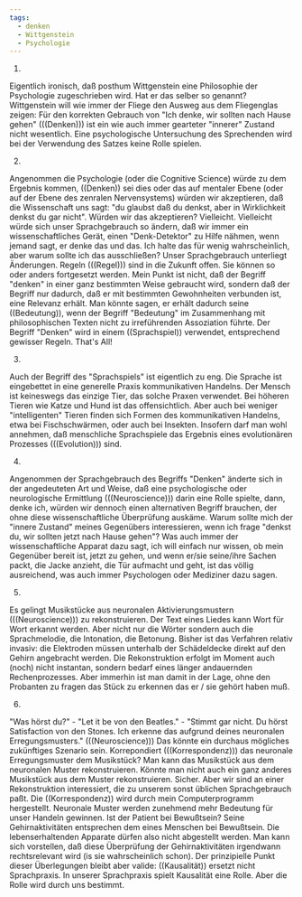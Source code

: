 ```yaml
---
tags:
  - denken
  - Wittgenstein
  - Psychologie
---
```


1.
Eigentlich ironisch, daß posthum Wittgenstein  eine Philosophie der Psychologie zugeschrieben wird. Hat er das selber so genannt? Wittgenstein will wie immer der Fliege den Ausweg aus dem Fliegenglas zeigen: Für den korrekten Gebrauch von "Ich denke, wir sollten nach Hause gehen" (((Denken))) ist ein wie auch immer gearteter "innerer" Zustand nicht wesentlich. Eine psychologische Untersuchung des Sprechenden wird bei der Verwendung des Satzes keine Rolle spielen.

2.
Angenommen die Psychologie (oder die Cognitive Science) würde zu dem Ergebnis kommen, ((Denken)) sei dies oder das auf mentaler Ebene (oder auf der Ebene des zenralen Nervensystems) würden wir akzeptieren, daß die Wissenschaft uns sagt: "du glaubst daß du denkst, aber in Wirklichkeit denkst du gar nicht". Würden wir das akzeptieren? Vielleicht. Vielleicht würde sich unser Sprachgebrauch so ändern, daß wir immer ein wissenschaftliches Gerät, einen "Denk-Detektor" zu Hilfe nähmen, wenn jemand sagt, er denke das und das. Ich halte das für wenig wahrscheinlich, aber warum sollte ich das ausschließen? Unser Sprachgebrauch unterliegt Änderungen. Regeln (((Regel))) sind in die Zukunft offen. Sie können so oder anders fortgesetzt werden. Mein Punkt ist nicht, daß der Begriff "denken" in einer ganz bestimmten Weise gebraucht wird, sondern daß der Begriff nur dadurch, daß er mit bestimmten Gewohnheiten verbunden ist, eine Relevanz erhält. Man könnte sagen, er erhält dadurch seine ((Bedeutung)), wenn der Begriff "Bedeutung" im Zusammenhang mit philosophischen Texten nicht zu irreführenden Assoziation führte. Der Begriff "Denken" wird in einem ((Sprachspiel)) verwendet, entsprechend gewisser Regeln. That's All!

3.
Auch der Begriff des "Sprachspiels" ist eigentlich zu eng. Die Sprache ist eingebettet in eine generelle Praxis kommunikativen Handelns. Der Mensch ist keineswegs das einzige Tier, das solche Praxen verwendet. Bei höheren Tieren wie Katze und Hund ist das offensichtlich. Aber auch bei weniger "intelligenten" Tieren finden sich Formen des kommunikativen Handelns, etwa bei Fischschwärmen, oder auch bei Insekten. Insofern darf man wohl annehmen, daß menschliche Sprachspiele das Ergebnis eines evolutionären Prozesses (((Evolution))) sind.

4.
Angenommen der Sprachgebrauch des Begriffs "Denken" änderte sich in der angedeuteten Art und Weise, daß eine psychologische oder neurologische Ermittlung (((Neuroscience))) darin eine Rolle spielte, dann, denke ich, würden wir dennoch einen alternativen Begriff brauchen, der ohne diese wissenschaftliche Überprüfung auskäme. Warum sollte mich der "innere Zustand" meines Gegenübers interessieren, wenn ich frage "denkst du, wir sollten jetzt nach Hause gehen"? Was auch immer der wissenschaftliche Apparat dazu sagt, ich will einfach nur wissen, ob mein Gegenüber bereit ist, jetzt zu gehen, und wenn er/sie seine/ihre Sachen packt, die Jacke anzieht, die Tür aufmacht und geht, ist das völlig ausreichend, was auch immer Psychologen oder Mediziner dazu sagen.

5.
Es gelingt Musikstücke aus neuronalen Aktivierungsmustern (((Neuroscience))) zu rekonstruieren. Der Text eines Liedes kann Wort für Wort erkannt werden. Aber nicht nur die Wörter sondern auch die Sprachmelodie, die Intonation, die Betonung. Bisher ist das Verfahren relativ invasiv: die Elektroden müssen unterhalb der Schädeldecke direkt auf den Gehirn angebracht werden. Die Rekonstruktion erfolgt im Moment auch (noch) nicht instantan, sondern bedarf eines länger andauernden Rechenprozesses. Aber immerhin ist man damit in der Lage, ohne den Probanten zu fragen das Stück zu erkennen das er / sie gehört haben muß. 

6.
"Was hörst du?" - "Let it be von den Beatles." - "Stimmt gar nicht. Du hörst Satisfaction von den Stones. Ich erkenne das aufgrund deines neuronalen Erregungsmusters." (((Neuroscience))) Das könnte ein durchaus mögliches zukünftiges Szenario sein. Korrepondiert (((Korrespondenz))) das neuronale Erregungsmuster dem Musikstück? Man kann das Musikstück aus dem neuronalen Muster rekonstruieren. Könnte man nicht auch ein ganz anderes Musikstück aus dem Muster rekonstruieren. Sicher. Aber wir sind an einer Rekonstruktion interessiert, die zu unserem sonst üblichen Sprachgebrauch paßt. Die ((Korrespondenz)) wird durch mein Computerprogramm hergestellt. Neuronale Muster werden zunehmend mehr Bedeutung für unser Handeln gewinnen. Ist der Patient bei Bewußtsein? Seine Gehirnaktivitäten entsprechen dem eines Menschen bei Bewußtsein. Die lebenserhaltenden Apparate dürfen also nicht abgestellt werden. Man kann sich vorstellen, daß diese Überprüfung der Gehirnaktivitäten irgendwann rechtsrelevant wird (is sie wahrscheinlich schon). Der prinzipielle Punkt dieser Überlegungen bleibt aber valide: ((Kausalität)) ersetzt nicht Sprachpraxis. In unserer Sprachpraxis spielt Kausalität eine Rolle. Aber die Rolle wird durch uns bestimmt.